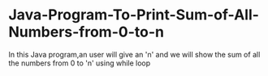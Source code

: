 # Java-Program-To-Print-Sum-of-All-Numbers-from-0-to-n
In this Java program,an user will give an 'n' and we will show the sum of all the numbers from 0 to 'n' using while loop
